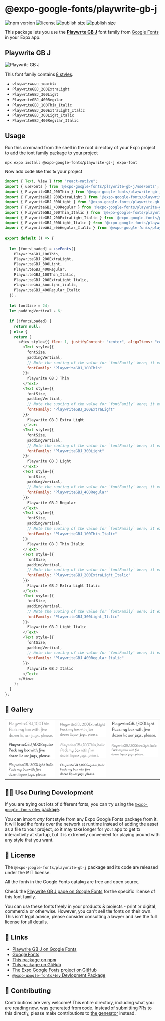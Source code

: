 # @expo-google-fonts/playwrite-gb-j

![npm version](https://flat.badgen.net/npm/v/@expo-google-fonts/playwrite-gb-j)
![license](https://flat.badgen.net/github/license/expo/google-fonts)
![publish size](https://flat.badgen.net/packagephobia/install/@expo-google-fonts/playwrite-gb-j)
![publish size](https://flat.badgen.net/packagephobia/publish/@expo-google-fonts/playwrite-gb-j)

This package lets you use the [**Playwrite GB J**](https://fonts.google.com/specimen/Playwrite+GB+J) font family from [Google Fonts](https://fonts.google.com/) in your Expo app.

## Playwrite GB J

![Playwrite GB J](./font-family.png)

This font family contains [8 styles](#-gallery).

- `PlaywriteGBJ_100Thin`
- `PlaywriteGBJ_200ExtraLight`
- `PlaywriteGBJ_300Light`
- `PlaywriteGBJ_400Regular`
- `PlaywriteGBJ_100Thin_Italic`
- `PlaywriteGBJ_200ExtraLight_Italic`
- `PlaywriteGBJ_300Light_Italic`
- `PlaywriteGBJ_400Regular_Italic`

## Usage

Run this command from the shell in the root directory of your Expo project to add the font family package to your project

```sh
npx expo install @expo-google-fonts/playwrite-gb-j expo-font
```

Now add code like this to your project

```js
import { Text, View } from "react-native";
import { useFonts } from '@expo-google-fonts/playwrite-gb-j/useFonts';
import { PlaywriteGBJ_100Thin } from '@expo-google-fonts/playwrite-gb-j/100Thin';
import { PlaywriteGBJ_200ExtraLight } from '@expo-google-fonts/playwrite-gb-j/200ExtraLight';
import { PlaywriteGBJ_300Light } from '@expo-google-fonts/playwrite-gb-j/300Light';
import { PlaywriteGBJ_400Regular } from '@expo-google-fonts/playwrite-gb-j/400Regular';
import { PlaywriteGBJ_100Thin_Italic } from '@expo-google-fonts/playwrite-gb-j/100Thin_Italic';
import { PlaywriteGBJ_200ExtraLight_Italic } from '@expo-google-fonts/playwrite-gb-j/200ExtraLight_Italic';
import { PlaywriteGBJ_300Light_Italic } from '@expo-google-fonts/playwrite-gb-j/300Light_Italic';
import { PlaywriteGBJ_400Regular_Italic } from '@expo-google-fonts/playwrite-gb-j/400Regular_Italic';

export default () => {

  let [fontsLoaded] = useFonts({
    PlaywriteGBJ_100Thin, 
    PlaywriteGBJ_200ExtraLight, 
    PlaywriteGBJ_300Light, 
    PlaywriteGBJ_400Regular, 
    PlaywriteGBJ_100Thin_Italic, 
    PlaywriteGBJ_200ExtraLight_Italic, 
    PlaywriteGBJ_300Light_Italic, 
    PlaywriteGBJ_400Regular_Italic
  });

  let fontSize = 24;
  let paddingVertical = 6;

  if (!fontsLoaded) {
    return null;
  } else {
    return (
      <View style={{ flex: 1, justifyContent: "center", alignItems: "center" }}>
        <Text style={{
          fontSize,
          paddingVertical,
          // Note the quoting of the value for `fontFamily` here; it expects a string!
          fontFamily: "PlaywriteGBJ_100Thin"
        }}>
          Playwrite GB J Thin
        </Text>
        <Text style={{
          fontSize,
          paddingVertical,
          // Note the quoting of the value for `fontFamily` here; it expects a string!
          fontFamily: "PlaywriteGBJ_200ExtraLight"
        }}>
          Playwrite GB J Extra Light
        </Text>
        <Text style={{
          fontSize,
          paddingVertical,
          // Note the quoting of the value for `fontFamily` here; it expects a string!
          fontFamily: "PlaywriteGBJ_300Light"
        }}>
          Playwrite GB J Light
        </Text>
        <Text style={{
          fontSize,
          paddingVertical,
          // Note the quoting of the value for `fontFamily` here; it expects a string!
          fontFamily: "PlaywriteGBJ_400Regular"
        }}>
          Playwrite GB J Regular
        </Text>
        <Text style={{
          fontSize,
          paddingVertical,
          // Note the quoting of the value for `fontFamily` here; it expects a string!
          fontFamily: "PlaywriteGBJ_100Thin_Italic"
        }}>
          Playwrite GB J Thin Italic
        </Text>
        <Text style={{
          fontSize,
          paddingVertical,
          // Note the quoting of the value for `fontFamily` here; it expects a string!
          fontFamily: "PlaywriteGBJ_200ExtraLight_Italic"
        }}>
          Playwrite GB J Extra Light Italic
        </Text>
        <Text style={{
          fontSize,
          paddingVertical,
          // Note the quoting of the value for `fontFamily` here; it expects a string!
          fontFamily: "PlaywriteGBJ_300Light_Italic"
        }}>
          Playwrite GB J Light Italic
        </Text>
        <Text style={{
          fontSize,
          paddingVertical,
          // Note the quoting of the value for `fontFamily` here; it expects a string!
          fontFamily: "PlaywriteGBJ_400Regular_Italic"
        }}>
          Playwrite GB J Italic
        </Text>
      </View>
    );
  }
};
```

## 🔡 Gallery


||||
|-|-|-|
|![PlaywriteGBJ_100Thin](./100Thin/PlaywriteGBJ_100Thin.ttf.png)|![PlaywriteGBJ_200ExtraLight](./200ExtraLight/PlaywriteGBJ_200ExtraLight.ttf.png)|![PlaywriteGBJ_300Light](./300Light/PlaywriteGBJ_300Light.ttf.png)||
|![PlaywriteGBJ_400Regular](./400Regular/PlaywriteGBJ_400Regular.ttf.png)|![PlaywriteGBJ_100Thin_Italic](./100Thin_Italic/PlaywriteGBJ_100Thin_Italic.ttf.png)|![PlaywriteGBJ_200ExtraLight_Italic](./200ExtraLight_Italic/PlaywriteGBJ_200ExtraLight_Italic.ttf.png)||
|![PlaywriteGBJ_300Light_Italic](./300Light_Italic/PlaywriteGBJ_300Light_Italic.ttf.png)|![PlaywriteGBJ_400Regular_Italic](./400Regular_Italic/PlaywriteGBJ_400Regular_Italic.ttf.png)|||


## 👩‍💻 Use During Development

If you are trying out lots of different fonts, you can try using the [`@expo-google-fonts/dev` package](https://github.com/expo/google-fonts/tree/master/font-packages/dev#readme).

You can import _any_ font style from any Expo Google Fonts package from it. It will load the fonts over the network at runtime instead of adding the asset as a file to your project, so it may take longer for your app to get to interactivity at startup, but it is extremely convenient for playing around with any style that you want.


## 📖 License

The `@expo-google-fonts/playwrite-gb-j` package and its code are released under the MIT license.

All the fonts in the Google Fonts catalog are free and open source.

Check the [Playwrite GB J page on Google Fonts](https://fonts.google.com/specimen/Playwrite+GB+J) for the specific license of this font family.

You can use these fonts freely in your products & projects - print or digital, commercial or otherwise. However, you can't sell the fonts on their own. This isn't legal advice, please consider consulting a lawyer and see the full license for all details.

## 🔗 Links

- [Playwrite GB J on Google Fonts](https://fonts.google.com/specimen/Playwrite+GB+J)
- [Google Fonts](https://fonts.google.com/)
- [This package on npm](https://www.npmjs.com/package/@expo-google-fonts/playwrite-gb-j)
- [This package on GitHub](https://github.com/expo/google-fonts/tree/master/font-packages/playwrite-gb-j)
- [The Expo Google Fonts project on GitHub](https://github.com/expo/google-fonts)
- [`@expo-google-fonts/dev` Devlopment Package](https://github.com/expo/google-fonts/tree/master/font-packages/dev)

## 🤝 Contributing

Contributions are very welcome! This entire directory, including what you are reading now, was generated from code. Instead of submitting PRs to this directly, please make contributions to [the generator](https://github.com/expo/google-fonts/tree/master/packages/generator) instead.
